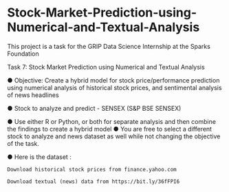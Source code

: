 # Stock-Market-Prediction-using-Numerical-and-Textual-Analysis
This project is a task for the GRIP Data Science Internship at the Sparks Foundation

Task 7: Stock Market Prediction using Numerical and Textual Analysis 

● Objective: Create a hybrid model for stock price/performance prediction using numerical analysis of historical stock prices, and sentimental analysis of news headlines 

● Stock to analyze and predict - SENSEX (S&P BSE SENSEX) 

● Use either R or Python, or both for separate analysis and then combine the findings to create a hybrid model ● You are free to select a different stock to analyze and news dataset as well while not changing the objective of the task.

● Here is the dataset :

    Download historical stock prices from finance.yahoo.com
    
    Download textual (news) data from https://bit.ly/36fFPI6
